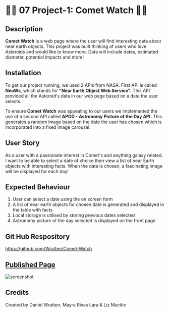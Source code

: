 # 🌠🌌 07 Project-1: Comet Watch 🌌🌠

## Description
**Comet Watch** is a web page where the user will find interesting data about near earth objects. This project was built thinking of users who love Asteroids and would like to know more. Data will include dates, estimated diameter, potential impacts and more!

## Installation
To get our project running, we used 2 APIs from NASA. First API is called **NeoWs**, which stands for **"Near Earth Object Web Service".** This API provided all the Asteroid's data in our web page based on a date the user selects.

To ensure **Comet Watch** was appealing to our users we implemented the use of a second API called **APOD - Astronomy Picture of the Day API.** This generates a random image based on the date the user has chosen which is incorporated into a fixed image carousel. 
 
## User Story
As a user with a passionate interest in Comet's and anything galaxy related. I want to be able to select a date of choice then view a list of near Earth objects with interesting facts. When the date is chosen, a fascinating image will be displayed for each day!

## Expected Behaviour
1. User can select a date using the on screen form 
2. A list of near earth objects for chosen date is generated and displayed in the table with facts  
3. Local storage is utilised by storing previous dates selected
4. Astronomy picture of the day selected is displayed on the front page

## Git Hub Respository 
https://github.com/Wratten/Comet-Watch

## [Published Page](https://wratten.github.io/Comet-Watch/)
![screenshot](https://user-images.githubusercontent.com/93589073/151379818-f2e41098-6793-4c84-b892-c9dd4091bd92.png)

## Credits
Created by Daniel Wratten, Mayra Rivas Lara & Liz Mackle

